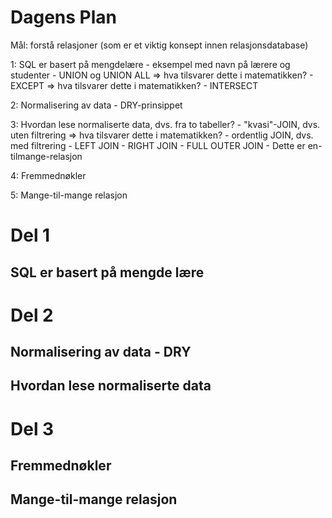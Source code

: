 # Dagens Plan
Mål: forstå relasjoner (som er et viktig konsept innen relasjonsdatabase)

1: SQL er basert på mengdelære
    - eksempel med navn på lærere og studenter
    - UNION og UNION ALL    => hva tilsvarer dette i matematikken?
    - EXCEPT                => hva tilsvarer dette i matematikken?
    - INTERSECT

2: Normalisering av data - DRY-prinsippet

3: Hvordan lese normaliserte data, dvs. fra to tabeller?
    - "kvasi"-JOIN, dvs. uten filtrering    => hva tilsvarer dette i matematikken?
    - ordentlig JOIN, dvs.  med filtrering
    - LEFT JOIN
    - RIGHT JOIN
    - FULL OUTER JOIN
    - Dette er en-tilmange-relasjon

4: Fremmednøkler

5: Mange-til-mange relasjon


# Del 1

## SQL er basert på mengde lære


# Del 2

## Normalisering av data - DRY

## Hvordan lese normaliserte data


# Del 3

## Fremmednøkler

## Mange-til-mange relasjon


